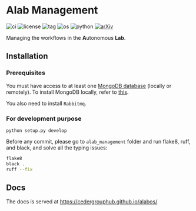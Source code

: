 # Alab Management
![ci](https://github.com/CederGroupHub/alab_management/actions/workflows/ci.yaml/badge.svg)
![license](https://img.shields.io/github/license/CederGroupHub/alab_management)
![tag](https://img.shields.io/github/v/tag/CederGroupHub/alab_management)
![os](https://img.shields.io/badge/OS-win%7Cmac%7Clinux-9cf)
![python](https://img.shields.io/badge/Python-3.8%7C3.9%7C3.10-blueviolet)
[![arXiv](https://img.shields.io/badge/arXiv-2405.13930-b31b1b.svg)](https://arxiv.org/abs/2405.13930)

Managing the workflows in the **A**utonomous **Lab**.

## Installation
### Prerequisites
You must have access to at least one [MongoDB database](https://www.mongodb.com/) (locally or remotely).
To install MongoDB locally, refer to [this](https://docs.mongodb.com/manual/installation/).

You also need to install `Rabbitmq`.

### For development purpose
```shell
python setup.py develop
```
Before any commit, please go to `alab_management` folder and run flake8, ruff, and black, and solve all the typing issues:
```bash
flake8
black .
ruff --fix
```

## Docs

The docs is served at https://cedergrouphub.github.io/alabos/
